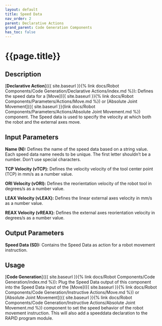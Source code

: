 ```yaml
---
layout: default
title: Speed Data
nav_order: 2
parent: Declarative Actions
grand_parent: Code Generation Components
has_toc: false
---
```


# **{{page.title}}**

## **Description**

[**Declarative Action**]({{ site.baseurl }}{% link docs/Robot Components/Code Generation/Declarative Actions/index.md %})**:** Defines the speed data for a [Move]({{ site.baseurl }}{% link docs/Robot Components/Parameters/Actions/Move.md %}) or [Absolute Joint Movement]({{ site.baseurl }}{link docs/Robot Components/Parameters/Actions/Absolute Joint Movement.md %}) component. The Speed data is used to specify the velocity at which both the robot and the external axes move. 

## **Input Parameters**

**Name (N):** Defines the name of the speed data based on a string value. Each speed data name needs to be unique. The first letter shouldn’t be a number. Don’t use special characters.

**TCP Velocity (vTCP):** Defines the velocity velocity of the tool center point (TCP) in mm/s as a number value.

**ORI Velocity (vORI):** Defines the reorientation velocity of the robot tool in degrees/s as a number value.

**LEAX Velocity (vLEAX):** Defines the linear external axes velocity in mm/s as a number value.

**REAX Velocity (vREAX):** Defines the external axes reorientation velocity in degrees/s as a number value.

## **Output Parameters**

**Speed Data (SD):** Contains the Speed Data as action for a robot movement instruction.

## **Usage**

[**Code Generation**]({{ site.baseurl }}{% link docs/Robot Components/Code Generation/index.md %})**:** Plug the Speed Data output of this component into the Speed Data input of the [Move]({{ site.baseurl }}{% link docs/Robot Components/Code Generation/Instructive Actions/Move.md %}) or [Absolute Joint Movement]({{ site.baseurl }}{% link docs/Robot Components/Code Generation/Instructive Actions/Absolute Joint Movement.md %}) component to set the speed behavior of the robot movement instruction. This will also add a speeddata declaration to the RAPID program module.